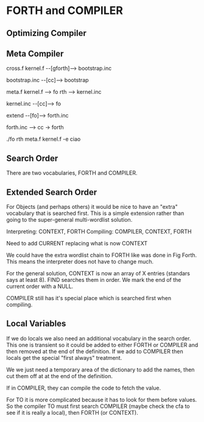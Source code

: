 # FORTH and COMPILER

## Optimizing Compiler

## Meta Compiler

cross.f kernel.f --[gforth]--> bootstrap.inc

bootstrap.inc --[cc]--> bootstrap


meta.f kernel.f --> fo rth --> kernel.inc


kernel.inc --[cc]--> fo

extend --[fo]--> forth.inc

forth.inc --> cc -> forth

./fo rth meta.f kernel.f -e ciao

## Search Order

There are two vocabularies, FORTH and COMPILER.

## Extended Search Order

For Objects (and perhaps others) it would be nice to have an "extra"
vocabulary that is searched first. This is a simple extension rather
than going to the super-general multi-wordlist solution.

Interpreting: CONTEXT, FORTH
Compiling: COMPILER, CONTEXT, FORTH

Need to add CURRENT replacing what is now CONTEXT

We could have the extra wordlist chain to FORTH like was done
in Fig Forth. This means the interpreter does not have to change much.

For the general solution, CONTEXT is now an array of X entries (standars says at least 8).
FIND searches them in order. We mark the end of the current order with a NULL.

COMPILER still has it's special place which is searched first when compiling.

## Local Variables

If we do locals we also need an additional vocabulary in the search order.
This one is transient so it could be added to either FORTH or COMPILER and then removed
at the end of the definition. If we add to COMPILER then locals get the special
"first always" treatment.

We we just need a temporary area of the dictionary to add the names, then cut them off at
at the end of the definition.

If in COMPILER, they can compile the code to fetch the value.

For TO it is more complicated because it has to look for them before values.
So the compiler TO must first search COMPILER (maybe check the cfa to see if it
is really a local), then FORTH (or CONTEXT).
